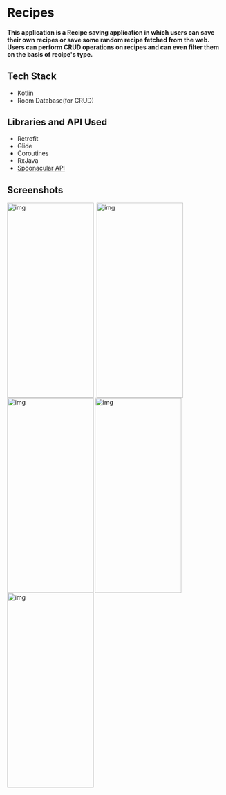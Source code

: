 # Recipes
<h4>This application is a Recipe saving application in which users can save their own recipes or save some random recipe fetched from the web. Users can perform CRUD operations on recipes and can even filter them on the basis of recipe's type.</h4>

## Tech Stack
<ul>
<li>Kotlin</li>
<li>Room Database(for CRUD)</li>
</ul>

## Libraries and API Used
<ul>
<li>Retrofit</li>
<li>Glide</li>
<li>Coroutines</li>
<li>RxJava</li>
<li><a href="https://spoonacular.com/food-api">Spoonacular API</a></li>
</ul>

<h2 id="screenshots">Screenshots</h2>

<img align="left" alt="img" width="200" height="450" src="https://user-images.githubusercontent.com/93155464/208924018-6ce4c5d2-f848-4ead-80f0-ebf11ca6ada9.jpg">
<img align="left" alt="img" width="200" height="450" style="margin:0px 4px;" src="https://user-images.githubusercontent.com/93155464/208924133-3df145f3-d137-4193-96fa-013248d5f4e3.jpg">

<img align="center" alt="img" width="200" height="450" src="https://user-images.githubusercontent.com/93155464/208924215-12a0d971-3821-46c4-8f0b-b83bab65185f.jpg">

<img align="left" alt="img" width="200" height="450" src="https://user-images.githubusercontent.com/93155464/208924324-bbe42877-1afc-479f-981e-24f0cb2f63b3.jpg">
<img align="left" alt="img" width="200" height="450" src="https://user-images.githubusercontent.com/93155464/208924411-cc49366b-16bf-4eba-912a-8e0ba9dada33.jpg">












